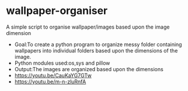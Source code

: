 # wallpaper-organiser
A simple script to organise wallpaper/images based upon the image dimension

* Goal:To create a python program to organize messy folder containing wallpapers into individual folders based upon the dimensions of the image.
* Python modules used:os,sys and pillow
* Output:The images are organized based upon the dimensions
* https://youtu.be/CauKaYG7GTw
* https://youtu.be/m-n-zluRnfA
